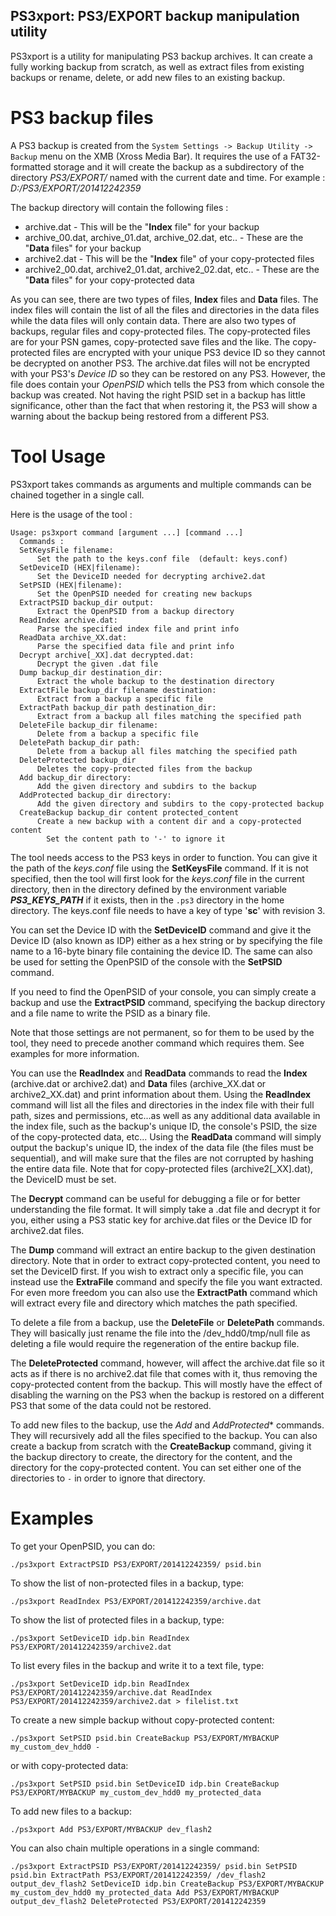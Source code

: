 PS3xport: PS3/EXPORT backup manipulation utility
---

PS3xport is a utility for manipulating PS3 backup archives. It can create a fully working backup from scratch, as well as extract files from existing backups or rename, delete, or add new files to an existing backup.

# PS3 backup files
A PS3 backup is created from the `System Settings -> Backup Utility -> Backup` menu on the XMB (Xross Media Bar). It requires the use of a FAT32-formatted storage and it will create the backup as a subdirectory of the directory *PS3/EXPORT/* named with the current date and time. For example : *D:/PS3/EXPORT/201412242359*

The backup directory will contain the following files : 

* archive.dat - This will be the "**Index** file" for your backup
* archive_00.dat, archive_01.dat, archive_02.dat, etc.. - These are the "**Data** files" for your backup
* archive2.dat - This will be the "**Index** file" of your copy-protected files
* archive2_00.dat, archive2_01.dat, archive2_02.dat, etc.. - These are the "**Data** files" for your copy-protected data

As you can see, there are two types of files, **Index** files and **Data** files. The index files will contain the list of all the files and directories in the data files while the data files will only contain data. There are also two types of backups, regular files and copy-protected files. The copy-protected files are for your PSN games, copy-protected save files and the like. The copy-protected files are encrypted with your unique PS3 device ID so they cannot be decrypted on another PS3. 
The archive.dat files will not be encrypted with your PS3's *Device ID* so they can be restored on any PS3. However, the file does contain your *OpenPSID* which tells the PS3 from which console the backup was created. Not having the right PSID set in a backup has little significance, other than the fact that when restoring it, the PS3 will show a warning about the backup being restored from a different PS3.

# Tool Usage
PS3xport takes commands as arguments and multiple commands can be chained together in a single call.

Here is the usage of the tool :

    Usage: ps3xport command [argument ...] [command ...]
      Commands : 
	  SetKeysFile filename:
		  Set the path to the keys.conf file  (default: keys.conf)
	  SetDeviceID (HEX|filename):
		  Set the DeviceID needed for decrypting archive2.dat
	  SetPSID (HEX|filename):
		  Set the OpenPSID needed for creating new backups
	  ExtractPSID backup_dir output:
		  Extract the OpenPSID from a backup directory
	  ReadIndex archive.dat:
		  Parse the specified index file and print info
	  ReadData archive_XX.dat:
		  Parse the specified data file and print info
	  Decrypt archive[_XX].dat decrypted.dat:
		  Decrypt the given .dat file
	  Dump backup_dir destination_dir:
		  Extract the whole backup to the destination directory
	  ExtractFile backup_dir filename destination:
		  Extract from a backup a specific file
	  ExtractPath backup_dir path destination_dir:
		  Extract from a backup all files matching the specified path
	  DeleteFile backup_dir filename:
		  Delete from a backup a specific file
	  DeletePath backup_dir path:
		  Delete from a backup all files matching the specified path
	  DeleteProtected backup_dir
		  Deletes the copy-protected files from the backup
	  Add backup_dir directory:
		  Add the given directory and subdirs to the backup
	  AddProtected backup_dir directory:
		  Add the given directory and subdirs to the copy-protected backup
	  CreateBackup backup_dir content protected_content
		  Create a new backup with a content dir and a copy-protected content
		    Set the content path to '-' to ignore it


The tool needs access to the PS3 keys in order to function. You can give it the path of the *keys.conf* file using the **SetKeysFile** command. If it is not specified, then the tool will first look for the *keys.conf* file in the current directory, then in the directory defined by the environment variable __*PS3\_KEYS\_PATH*__ if it exists, then in the `.ps3` directory in the home directory. The keys.conf file needs to have a key of type '**sc**' with revision 3.

You can set the Device ID with the **SetDeviceID** command and give it the Device ID (also known as IDP) either as a hex string or by specifying the file name to a 16-byte binary file containing the device ID. The same can also be used for setting the OpenPSID of the console with the **SetPSID** command.

If you need to find the OpenPSID of your console, you can simply create a backup and use the **ExtractPSID** command, specifying the backup directory and a file name to write the PSID as a binary file.

Note that those settings are not permanent, so for them to be used by the tool, they need to precede another command which requires them. See examples for more information.

You can use the **ReadIndex** and **ReadData** commands to read the **Index** (archive.dat or archive2.dat) and **Data** files (archive_XX.dat or archive2_XX.dat) and print information about them. Using the **ReadIndex** command will list all the files and directories in the index file with their full path, sizes and permissions, etc...as well as any additional data available in the index file, such as the backup's unique ID, the console's PSID, the size of the copy-protected data, etc... Using the **ReadData** command will simply output the backup's unique ID, the index of the data file (the files must be sequential), and will make sure that the files are not corrupted by hashing the entire data file. Note that for copy-protected files (archive2[_XX].dat), the DeviceID must be set.

The **Decrypt** command can be useful for debugging a file or for better understanding the file format. It will simply take a .dat file and decrypt it for you, either using a PS3 static key for archive.dat files or the Device ID for archive2.dat files.

The **Dump** command will extract an entire backup to the given destination directory. Note that in order to extract copy-protected content, you need to set the DeviceID first. If you wish to extract only a specific file, you can instead use the **ExtraFile** command and specify the file you want extracted. For even more freedom you can also use the **ExtractPath** command which will extract every file and directory which matches the path specified.

To delete a file from a backup, use the **DeleteFile** or **DeletePath** commands. They will basically just rename the file into the /dev_hdd0/tmp/null file as deleting a file would require the regeneration of the entire backup file.

The **DeleteProtected** command, however, will affect the archive.dat file so it acts as if there is no archive2.dat file that comes with it, thus removing the copy-protected content from the backup. This will mostly have the effect of disabling the warning on the PS3 when the backup is restored on a different PS3 that some of the data could not be restored.

To add new files to the backup, use the *Add* and *AddProtected** commands. They will recursively add all the files specified to the backup. You can also create a backup from scratch with the **CreateBackup** command, giving it the backup directory to create, the directory for the content, and the directory for the copy-protected content. You can set either one of the directories to `-` in order to ignore that directory.

# Examples

To get your OpenPSID, you can do:

```./ps3xport ExtractPSID PS3/EXPORT/201412242359/ psid.bin```

To show the list of non-protected files in a backup, type:

```./ps3xport ReadIndex PS3/EXPORT/201412242359/archive.dat```

To show the list of protected files in a backup, type:

```./ps3xport SetDeviceID idp.bin ReadIndex PS3/EXPORT/201412242359/archive2.dat```

To list every files in the backup and write it to a text file, type:

```./ps3xport SetDeviceID idp.bin ReadIndex PS3/EXPORT/201412242359/archive.dat ReadIndex PS3/EXPORT/201412242359/archive2.dat > filelist.txt```

To create a new simple backup without copy-protected content:

```./ps3xport SetPSID psid.bin CreateBackup PS3/EXPORT/MYBACKUP my_custom_dev_hdd0 -```

or with copy-protected data:

```./ps3xport SetPSID psid.bin SetDeviceID idp.bin CreateBackup PS3/EXPORT/MYBACKUP my_custom_dev_hdd0 my_protected_data```

To add new files to a backup:

```./ps3xport Add PS3/EXPORT/MYBACKUP dev_flash2```

You can also chain multiple operations in a single command:

```./ps3xport ExtractPSID PS3/EXPORT/201412242359/ psid.bin SetPSID psid.bin ExtractPath PS3/EXPORT/201412242359/ /dev_flash2 output_dev_flash2 SetDeviceID idp.bin CreateBackup PS3/EXPORT/MYBACKUP my_custom_dev_hdd0 my_protected_data Add PS3/EXPORT/MYBACKUP output_dev_flash2 DeleteProtected PS3/EXPORT/201412242359```